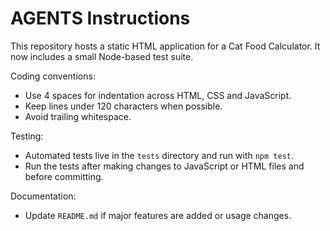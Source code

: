 # AGENTS Instructions

This repository hosts a static HTML application for a Cat Food Calculator. It now includes a small Node-based test suite.

Coding conventions:
- Use 4 spaces for indentation across HTML, CSS and JavaScript.
- Keep lines under 120 characters when possible.
- Avoid trailing whitespace.

Testing:
- Automated tests live in the `tests` directory and run with `npm test`.
- Run the tests after making changes to JavaScript or HTML files and before committing.

Documentation:
- Update `README.md` if major features are added or usage changes.
